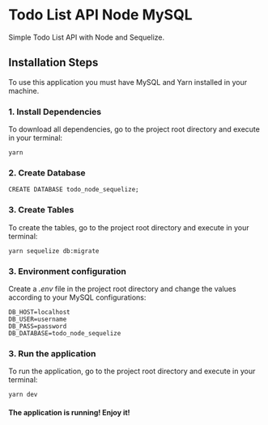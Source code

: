 # Todo List API Node MySQL
Simple Todo List API with Node and Sequelize.

## Installation Steps
To use this application you must have MySQL and Yarn installed in your machine.

### 1. Install Dependencies 
To download all dependencies, go to the project root directory and execute in your terminal:

    yarn

### 2. Create Database

    CREATE DATABASE todo_node_sequelize;
    

### 3. Create Tables
To create the tables, go to the project root directory and execute in your terminal:

    yarn sequelize db:migrate
    

### 3. Environment configuration
Create a *.env* file in the project root directory and change the values according to your MySQL configurations:

    DB_HOST=localhost
    DB_USER=username
    DB_PASS=password
    DB_DATABASE=todo_node_sequelize


### 3. Run the application
To run the application, go to the project root directory and execute in your terminal:

    yarn dev

#### The application is running! Enjoy it!





